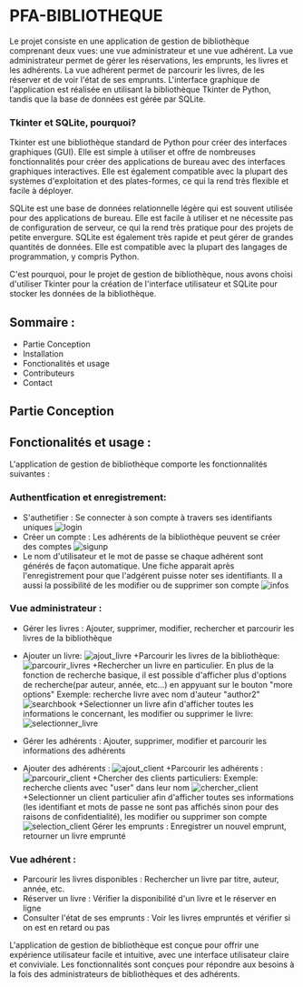 # PFA-BIBLIOTHEQUE
Le projet consiste en une application de gestion de bibliothèque comprenant deux vues: une vue administrateur et une vue adhérent. La vue administrateur permet de gérer les réservations, les emprunts, les livres et les adhérents. La vue adhérent permet de parcourir les livres, de les réserver et de voir l'état de ses emprunts. L'interface graphique de l'application est réalisée en utilisant la bibliothèque Tkinter de Python, tandis que la base de données est gérée par SQLite.

### Tkinter et SQLite, pourquoi? 
Tkinter est une bibliothèque standard de Python pour créer des interfaces graphiques (GUI). Elle est simple à utiliser et offre de nombreuses fonctionnalités pour créer des applications de bureau avec des interfaces graphiques interactives. Elle est également compatible avec la plupart des systèmes d'exploitation et des plates-formes, ce qui la rend très flexible et facile à déployer.

SQLite est une base de données relationnelle légère qui est souvent utilisée pour des applications de bureau. Elle est facile à utiliser et ne nécessite pas de configuration de serveur, ce qui la rend très pratique pour des projets de petite envergure. SQLite est également très rapide et peut gérer de grandes quantités de données. Elle est compatible avec la plupart des langages de programmation, y compris Python.

C'est pourquoi, pour le projet de gestion de bibliothèque, nous avons choisi d'utiliser Tkinter pour la création de l'interface utilisateur et SQLite pour stocker les données de la bibliothèque.

## Sommaire :
- Partie Conception
- Installation
- Fonctionalités et usage
- Contributeurs
- Contact

## Partie Conception

## Fonctionalités et usage :
L'application de gestion de bibliothèque comporte les fonctionnalités suivantes :

### Authentfication et enregistrement:
- S'authetifier : Se connecter à son compte à travers ses identifiants uniques
![login](login.PNG) 
- Créer un compte : Les adhérents de la bibliothèque peuvent se créer des comptes
![sigunp](signup.PNG)
- Le nom d'utilisateur et le mot de passe se chaque adhérent sont générés de façon automatique. Une fiche apparait après l'enregistrement pour que l'adgérent puisse noter ses identifiants. Il a aussi la possibilité de les modifier ou de supprimer son compte
![infos](infossignup.PNG)
 
### Vue administrateur :

- Gérer les livres : Ajouter, supprimer, modifier, rechercher et parcourir les livres de la bibliothèque
 + Ajouter un livre:
 ![ajout_livre](addbook.PNG)
 +Parcourir les livres de la bibliothèque:
 ![parcourir_livres](browsebook.PNG)
 +Rechercher un livre en particulier. En plus de la fonction de recherche basique, il est possible d'afficher plus d'options de recherche(par auteur, année, etc...) en appyuant sur le bouton "more options"
    Exemple: recherche livre avec nom d'auteur "author2"
    ![searchbook](searchbook.PNG)
 +Selectionner un livre afin d'afficher toutes les informations le concernant, les modifier ou supprimer le livre:
 ![selectionner_livre](selectionbook.PNG)
 
- Gérer les adhérents : Ajouter, supprimer, modifier et parcourir les informations des adhérents
 + Ajouter des adhérents :
 ![ajout_client](addclient.PNG)
 +Parcourir les adhérents :
 ![parcourir_client](browseclient.PNG)
 +Chercher des clients particuliers:
     Exemple: recherche clients avec "user" dans leur nom
     ![chercher_client](searchclient.PNG)
  +Selectionner un client particulier afin d'afficher toutes ses informations (les identifiant et mots de passe ne sont pas affichés sinon pour des raisons de confidentialité), les modifier ou supprimer son compte
  ![selection_client](selectionclient.PNG)
Gérer les emprunts : Enregistrer un nouvel emprunt, retourner un livre emprunté

### Vue adhérent :

- Parcourir les livres disponibles : Rechercher un livre par titre, auteur, année, etc.
- Réserver un livre : Vérifier la disponibilité d'un livre et le réserver en ligne
- Consulter l'état de ses emprunts : Voir les livres empruntés et vérifier si on est en retard ou pas

L'application de gestion de bibliothèque est conçue pour offrir une expérience utilisateur facile et intuitive, avec une interface utilisateur claire et conviviale. Les fonctionnalités sont conçues pour répondre aux besoins à la fois des administrateurs de bibliothèques et des adhérents.




